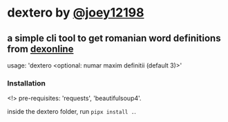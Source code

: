 # dextero by [@joey12198](https://github.com/joey121982/)

## a simple cli tool to get romanian word definitions from [dexonline](https://dexonline.ro/)

usage: 'dextero <cuvant> <optional: numar maxim definitii (default 3)>'

### Installation
<!> pre-requisites: 'requests', 'beautifulsoup4'.

inside the dextero folder, run ```pipx install .```.